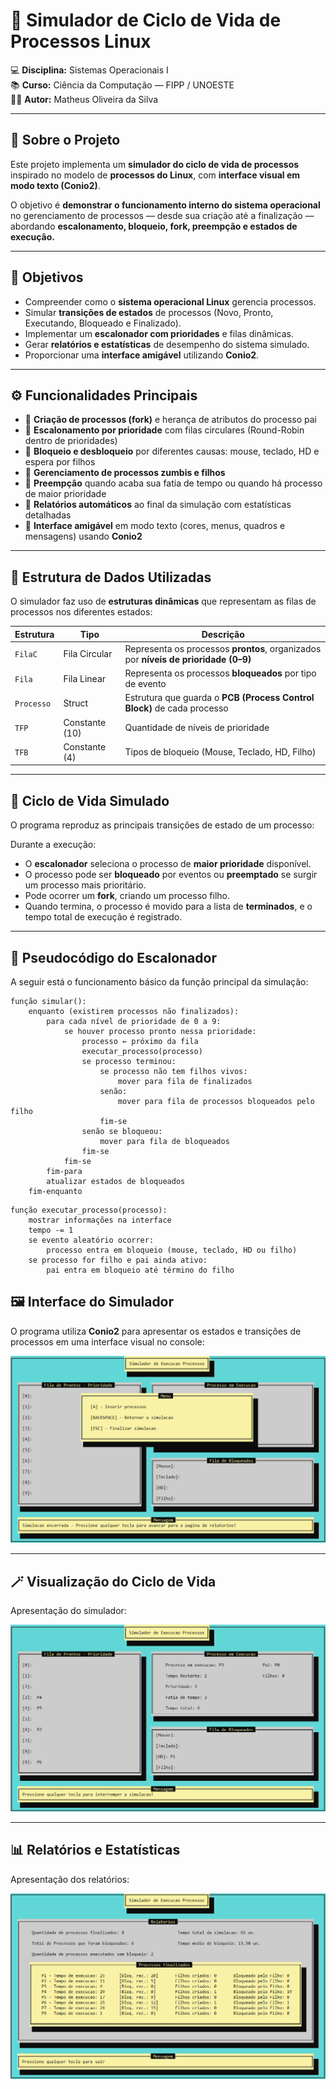# 🧠 Simulador de Ciclo de Vida de Processos Linux

💻 **Disciplina:** Sistemas Operacionais I  
📚 **Curso:** Ciência da Computação — FIPP / UNOESTE  
👨‍💻 **Autor:** Matheus Oliveira da Silva  

---

## 📖 Sobre o Projeto

Este projeto implementa um **simulador do ciclo de vida de processos** inspirado no modelo de **processos do Linux**, com **interface visual em modo texto (Conio2)**.

O objetivo é **demonstrar o funcionamento interno do sistema operacional** no gerenciamento de processos — desde sua criação até a finalização — abordando **escalonamento, bloqueio, fork, preempção e estados de execução.**

---

## 🎯 Objetivos

- Compreender como o **sistema operacional Linux** gerencia processos.  
- Simular **transições de estados** de processos (Novo, Pronto, Executando, Bloqueado e Finalizado).  
- Implementar um **escalonador com prioridades** e filas dinâmicas.  
- Gerar **relatórios e estatísticas** de desempenho do sistema simulado.  
- Proporcionar uma **interface amigável** utilizando **Conio2**.

---

## ⚙️ Funcionalidades Principais

- 🔹 **Criação de processos (fork)** e herança de atributos do processo pai  
- 🔹 **Escalonamento por prioridade** com filas circulares (Round-Robin dentro de prioridades)  
- 🔹 **Bloqueio e desbloqueio** por diferentes causas: mouse, teclado, HD e espera por filhos  
- 🔹 **Gerenciamento de processos zumbis e filhos**  
- 🔹 **Preempção** quando acaba sua fatia de tempo ou quando há processo de maior prioridade  
- 🔹 **Relatórios automáticos** ao final da simulação com estatísticas detalhadas  
- 🔹 **Interface amigável** em modo texto (cores, menus, quadros e mensagens) usando **Conio2**

---

## 🧩 Estrutura de Dados Utilizadas

O simulador faz uso de **estruturas dinâmicas** que representam as filas de processos nos diferentes estados:

| Estrutura | Tipo | Descrição |
|------------|------|-----------|
| `FilaC` | Fila Circular | Representa os processos **prontos**, organizados por **níveis de prioridade (0–9)** |
| `Fila` | Fila Linear | Representa os processos **bloqueados** por tipo de evento |
| `Processo` | Struct | Estrutura que guarda o **PCB (Process Control Block)** de cada processo |
| `TFP` | Constante (10) | Quantidade de níveis de prioridade |
| `TFB` | Constante (4) | Tipos de bloqueio (Mouse, Teclado, HD, Filho) |

---

## 🔄 Ciclo de Vida Simulado

O programa reproduz as principais transições de estado de um processo:


Durante a execução:
- O **escalonador** seleciona o processo de **maior prioridade** disponível.  
- O processo pode ser **bloqueado** por eventos ou **preemptado** se surgir um processo mais prioritário.  
- Pode ocorrer um **fork**, criando um processo filho.  
- Quando termina, o processo é movido para a lista de **terminados**, e o tempo total de execução é registrado.

---

## 🧠 Pseudocódigo do Escalonador

A seguir está o funcionamento básico da função principal da simulação:

```text
função simular():
    enquanto (existirem processos não finalizados):
        para cada nível de prioridade de 0 a 9:
            se houver processo pronto nessa prioridade:
                processo ← próximo da fila
                executar_processo(processo)
                se processo terminou:
                    se processo não tem filhos vivos:
                        mover para fila de finalizados
                    senão:
                        mover para fila de processos bloqueados pelo filho
                    fim-se
                senão se bloqueou:
                    mover para fila de bloqueados
                fim-se
            fim-se
        fim-para
        atualizar estados de bloqueados
    fim-enquanto
```
```text
função executar_processo(processo):
    mostrar informações na interface
    tempo -= 1
    se evento aleatório ocorrer:
        processo entra em bloqueio (mouse, teclado, HD ou filho)
    se processo for filho e pai ainda ativo:
        pai entra em bloqueio até término do filho
```

## 🖼️ Interface do Simulador

O programa utiliza **Conio2** para apresentar os estados e transições de processos em uma interface visual no console:

![Menu Principal do Simulador](imagens/menu.png)

---

## 🪄 Visualização do Ciclo de Vida

Apresentação do simulador:

![Ciclo de Vida dos Processos](imagens/simulador.png)

---

## 📊 Relatórios e Estatísticas

Apresentação dos relatórios:

![Relatórios e Estatísticas](imagens/relatorios.png)

